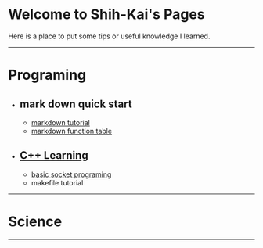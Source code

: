 
# Welcome to Shih-Kai's Pages
Here is a place to put some tips or useful knowledge I learned.

***
# Programing
* ## mark down quick start
    * [markdown tutorial](http://markdown.tw)
    * [markdown function table](http://commonmark.org/help/)
* ## [C++ Learning](C++learning.md)
    * [basic socket programing](http://zake7749.github.io/2015/03/17/SocketProgramming/)
    * makefile tutorial
    

***
# Science

***
